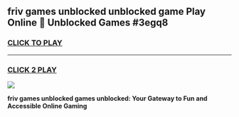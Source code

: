 
## friv games unblocked unblocked game Play Online 👋 Unblocked Games #3egq8
<h3>
<a href="https://premium.freeplayer.one?title=friv_games_unblocked&ref=21F">CLICK TO PLAY</a></h3>
<hr>

<h3>
<a href="https://premium.freeplayer.one?title=friv_games_unblocked&ref=21F">CLICK 2 PLAY</a>
  
</h3>

<a href="https://premium.freeplayer.one?title=friv_games_unblocked&ref=21F/"><img src="https://clearcache.store/games.png"></a>


**friv games unblocked games unblocked: Your Gateway to Fun and Accessible Online Gaming**
